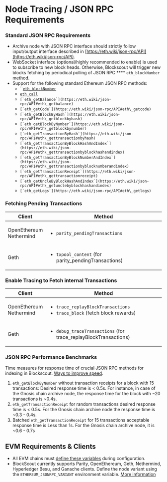 # Node Tracing / JSON RPC Requirements

### Standard JSON RPC Requirements

* Archive node with JSON RPC interface should strictly follow input/output interface described in [https://eth.wiki/json-rpc/API](https://eth.wiki/json-rpc/API).
* WebSocket interface (optional/highly recommended to enable) is used to subscribe to new block heads. Otherwise, Blockscout will trigger new blocks fetching by periodical polling of JSON RPC **** `eth_blockNumber` method.
* Support for the following standard Ethereum JSON RPC methods:&#x20;
  * ``[`eth_blockNumber`](https://eth.wiki/json-rpc/API#eth\_blocknumber)
  * [ `eth_call`](https://eth.wiki/json-rpc/API#eth\_call)
  * ``[`eth_getBalance`](https://eth.wiki/json-rpc/API#eth\_getbalance)``
  * ``[`eth_getCode`](https://eth.wiki/json-rpc/API#eth\_getcode)``
  * ``[`eth_getBlockByHash`](https://eth.wiki/json-rpc/API#eth\_getblockbyhash)``
  * ``[`eth_getBlockByNumber`](https://eth.wiki/json-rpc/API#eth\_getblockbynumber)``
  * ``[`eth_getTransactionByHash`](https://eth.wiki/json-rpc/API#eth\_gettransactionbyhash)``
  * ``[`eth_getTransactionByBlockHashAndIndex`](https://eth.wiki/json-rpc/API#eth\_gettransactionbyblockhashandindex)``
  * ``[`eth_getTransactionByBlockNumberAndIndex`](https://eth.wiki/json-rpc/API#eth\_gettransactionbyblocknumberandindex)``
  * ``[`eth_getTransactionReceipt`](https://eth.wiki/json-rpc/API#eth\_gettransactionreceipt)``
  * ``[`eth_getUncleByBlockHashAndIndex`](https://eth.wiki/json-rpc/API#eth\_getunclebyblockhashandindex)``
  * ``[`eth_getLogs`](https://eth.wiki/json-rpc/API#eth\_getlogs)``

### **Fetching Pending Transactions**

| Client                            | Method                                                                         |
| --------------------------------- | ------------------------------------------------------------------------------ |
| <p>OpenEthereum<br>Nethermind</p> | <ul><li><code>parity_pendingTransactions</code></li></ul>                      |
| Geth                              | <ul><li><code>txpool_content</code> (for parity_pendingTransactions)</li></ul> |

### Enable Tracing to Fetch internal Transactions

| Client                            | Method                                                                                                              |
| --------------------------------- | ------------------------------------------------------------------------------------------------------------------- |
| <p>OpenEthereum<br>Nethermind</p> | <ul><li><code>trace_replayBlockTransactions</code></li><li><code>trace_block</code> (fetch block rewards)</li></ul> |
| Geth                              | <ul><li><code>debug_traceTransactions</code>  (for trace_replayBlockTransactions)</li></ul>                         |

### JSON RPC Performance Benchmarks

Time measures for response time of crucial JSON RPC methods for indexing in Blockscout. [Ways to improve speed](../developer-faqs/how-do-i-speed-up-my-hosted-blockscout-instance.md).

1. `eth_getBlockByNumber` without transaction receipts for a block with 15 transactions:  Desired response time is < 0.5s. For instance, in case of the Gnosis chain archive node, the response time for the block with \~20 transactions is \~0.4s.
2. `eth_getTransactionReceipt` for random transactions desired response time is < 0.5s. For the Gnosis chain archive node the response time is \~0.3 - 0.4s.
3. Batched `eth_getTransactionReceipt` for 15 transactions acceptable response time is Less than 1s. For the Gnosis chain archive node, it is \~0.6 - 0.7s

## EVM Requirements & Clients

* All EVM chains must [define these variables](deployment-differences-between-chains.md) during configuration.&#x20;
* BlockScout currently supports Parity, OpenEthereum, Geth, Nethermind, Hyperledger Besu, and Ganache clients. Define the node variant using the `ETHEREUM_JSONRPC_VARIANT` environment variable. [More information](client-settings-parity-geth-ganache.md)
